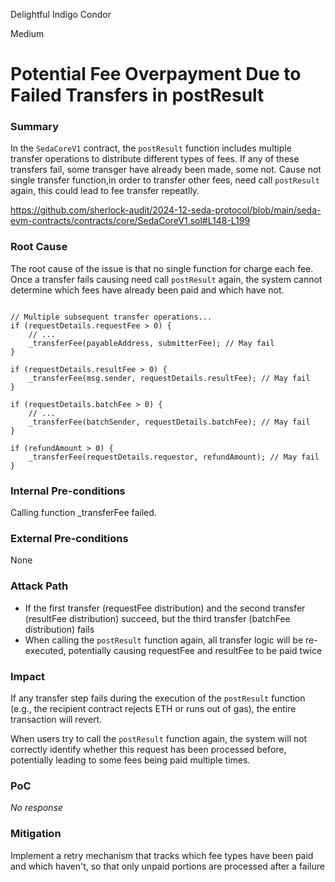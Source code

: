 Delightful Indigo Condor

Medium

# Potential Fee Overpayment Due to Failed Transfers in postResult

### Summary

In the `SedaCoreV1` contract, the `postResult` function includes multiple transfer operations to distribute different types of fees. If any of these transfers fail, some transger have already been made, some not. Cause not single transfer function,in order to transfer other fees, need call `postResult`  again, this could lead to fee transfer repeatlly.

https://github.com/sherlock-audit/2024-12-seda-protocol/blob/main/seda-evm-contracts/contracts/core/SedaCoreV1.sol#L148-L199

### Root Cause

The root cause of the issue is that no single function for charge each fee. Once a transfer fails causing need call `postResult` again, the system cannot determine which fees have already been paid and which have not.

```solidity

// Multiple subsequent transfer operations...
if (requestDetails.requestFee > 0) {
    // ...
    _transferFee(payableAddress, submitterFee); // May fail
}

if (requestDetails.resultFee > 0) {
    _transferFee(msg.sender, requestDetails.resultFee); // May fail
}

if (requestDetails.batchFee > 0) {
    // ...
    _transferFee(batchSender, requestDetails.batchFee); // May fail
}

if (refundAmount > 0) {
    _transferFee(requestDetails.requestor, refundAmount); // May fail
}
```

### Internal Pre-conditions

Calling function _transferFee failed.

### External Pre-conditions

None

### Attack Path

- If the first transfer (requestFee distribution) and the second transfer (resultFee distribution) succeed, but the third transfer (batchFee distribution) fails
- When calling the `postResult` function again, all transfer logic will be re-executed, potentially causing requestFee and resultFee to be paid twice

### Impact

If any transfer step fails during the execution of the `postResult` function (e.g., the recipient contract rejects ETH or runs out of gas), the entire transaction will revert.


When users try to call the `postResult` function again, the system will not correctly identify whether this request has been processed before, potentially leading to some fees being paid multiple times.







### PoC

_No response_

### Mitigation

Implement a retry mechanism that tracks which fee types have been paid and which haven't, so that only unpaid portions are processed after a failure
